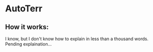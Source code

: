 # AutoTerr

## How it works:

I know, but I don't know how to explain in less than a thousand words.
Pending explaination...
